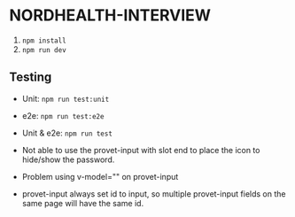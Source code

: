 # NORDHEALTH-INTERVIEW

1. `npm install`
2. `npm run dev`

## Testing
- Unit: `npm run test:unit`
- e2e: `npm run test:e2e`
- Unit & e2e: `npm run test`


- Not able to use the provet-input with slot end to place the icon to hide/show the password.
- Problem using v-model="" on provet-input
- provet-input always set id to input, so multiple provet-input fields on the same page will have the same id.